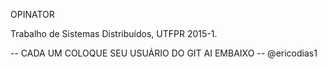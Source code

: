 OPINATOR

Trabalho de Sistemas Distribuídos, UTFPR 2015-1.

-- CADA UM COLOQUE SEU USUÁRIO DO GIT AI EMBAIXO --
@ericodias1
